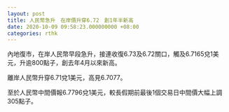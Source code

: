 ```yaml
---
layout: post
title: 人民幣急升　在岸價升穿6.72　創1年半新高
date: 2020-10-09 09:58:23.000000000 +08:00
categories: rthk
---
```


內地復市，在岸人民幣早段急升，接連收復6.73及6.72關口，觸及6.7165兌1美元，升逾800點子，創去年4月以來新高。

離岸人民幣升穿6.71兌1美元，高見6.7077。

至於人民幣中間價報6.7796兌1美元，較長假期前最後1個交易日中間價大幅上調305點子。
